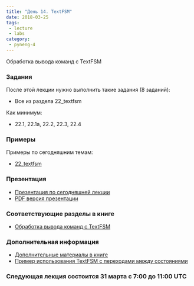 ```yaml
---
title: "День 14. TextFSM"
date: 2018-03-25
tags:
 - lecture
 - labs
category:
 - pyneng-4
---
```


Обработка вывода команд с TextFSM

### Задания

После этой лекции нужно выполнить такие задания (8 заданий):

* Все из раздела 22_textfsm

Как минимум:

* 22.1, 22.1a, 22.2, 22.3, 22.4


### Примеры

Примеры по сегодняшним темам:

* [22_textfsm](https://github.com/pyneng/pyneng-online-jan-apr-2018/tree/master/examples/22_textfsm)

### Презентация

* [Презентация по сегодняшней лекции](https://gitpitch.com/natenka/pyneng-slides/py3-textfsm)
* [PDF версия презентации](https://github.com/pyneng/pyneng-online-jan-apr-2018/raw/master/presentations/22_textfsm.pdf)


### Соответствующие разделы в книге

* [Обработка вывода команд с TextFSM](https://natenka.gitbooks.io/pyneng/content/book/22_textfsm/)

### Дополнительная информация

* [Дополнительные материалы в книге](https://natenka.gitbooks.io/pyneng/content/book/22_textfsm/further_reading.html)
* [Пример использования TextFSM с переходами между состояниями](https://stackoverflow.com/questions/43076140/how-to-parse-text-over-multiple-lines-with-textfsm)

### Следующая лекция состоится 31 марта с 7:00 до 11:00 UTC


